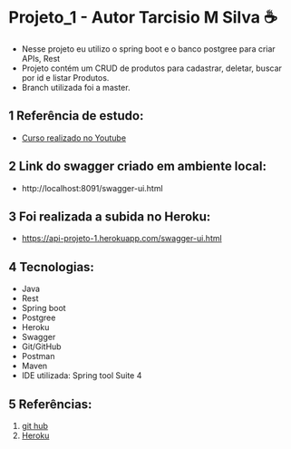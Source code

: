 # Projeto_1 - Autor Tarcisio M Silva ☕
 * Nesse projeto eu utilizo o spring boot e o banco postgree para criar APIs, Rest
 * Projeto contém um CRUD de produtos para cadastrar, deletar, buscar por id e listar Produtos.
 * Branch utilizada foi a master.

## 1 Referência de estudo:
 - [Curso realizado no Youtube](https://www.youtube.com/watch?v=bpBRFNKg8k4&list=PL8iIphQOyG-D2FP9wkg12AavzmVRWEcnJ)

## 2 Link do swagger criado em ambiente local: 
 - http://localhost:8091/swagger-ui.html

## 3 Foi realizada a subida no Heroku:
 - https://api-projeto-1.herokuapp.com/swagger-ui.html

## 4 Tecnologias:
 - Java 
 - Rest 
 - Spring boot 
 - Postgree 
 - Heroku 
 - Swagger
 - Git/GitHub
 - Postman
 - Maven
 - IDE utilizada: Spring tool Suite 4

## 5 Referências:
  1. [git hub](https://docs.github.com/pt/enterprise-server@2.20/github/importing-your-projects-to-github/adding-an-existing-project-to-github-using-the-command-line)
  2. [Heroku](https://adamatti.github.io/blog/git/2017/06/04/heroku.html)
